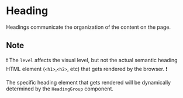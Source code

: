 # Heading

Headings communicate the organization of the content on the page.

## Note

:exclamation: The `level` affects the visual level, but not the actual semantic heading HTML element (`<h1>`,`<h2>`, etc) that gets rendered by the browser. :exclamation:

The specific heading element that gets rendered will be dynamically determined by the `HeadingGroup` component.

